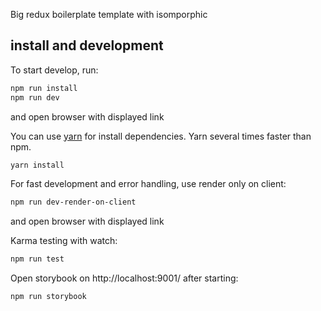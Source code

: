Big redux boilerplate template with isomporphic

## install and development
To start develop, run:
```bash
npm run install
npm run dev
```
and open browser with displayed link

You can use [yarn](https://github.com/yarnpkg/yarn) for install dependencies. Yarn several times faster than npm.
```bash
yarn install
```

For fast development and error handling, use render only on client:
```bash
npm run dev-render-on-client
```
and open browser with displayed link

Karma testing with watch:
```bash
npm run test
```

Open storybook on http://localhost:9001/ after starting:
```bash
npm run storybook
```

